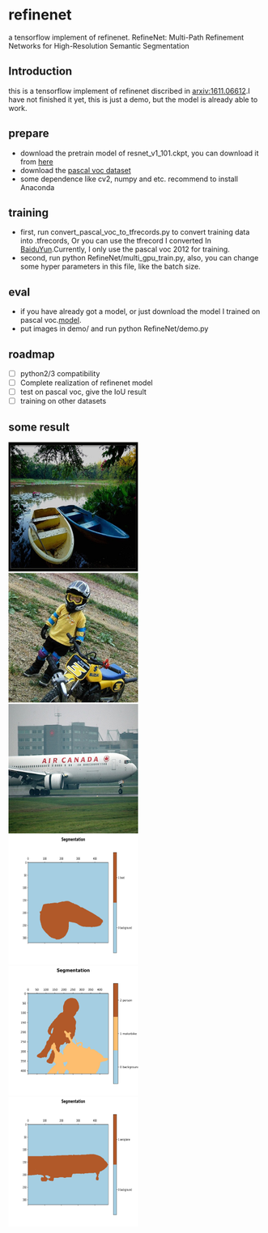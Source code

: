 # refinenet
a tensorflow implement of refinenet. RefineNet: Multi-Path Refinement Networks for High-Resolution Semantic Segmentation


## Introduction
this is a tensorflow implement of refinenet discribed in [arxiv:1611.06612](https://arxiv.org/abs/1611.06612).I have not finished it yet, this is just a demo, but the model is already able to work.

## prepare
- download the pretrain model of resnet_v1_101.ckpt, you can download it from [here](https://github.com/tensorflow/models/tree/master/slim)
- download the [pascal voc dataset](http://host.robots.ox.ac.uk/pascal/VOC/voc2012/)
- some dependence like cv2, numpy and etc. recommend to install Anaconda

## training
- first, run convert_pascal_voc_to_tfrecords.py to convert training data into .tfrecords, Or you can use the tfrecord I converted In [BaiduYun](http://pan.baidu.com/s/1kVefEIj).Currently, I only use the pascal voc 2012 for training.
- second, run python RefineNet/multi_gpu_train.py, also, you can change some hyper parameters in this file, like the batch size.

## eval
- if you have already got a model, or just download the model I trained on pascal voc.[model](http://pan.baidu.com/s/1kVefEIj).
- put images in demo/ and run python RefineNet/demo.py 

## roadmap
- [ ] python2/3 compatibility
- [ ] Complete realization of refinenet model
- [ ] test on pascal voc, give the IoU result
- [ ] training on other datasets

## some result
<img src="/demo/2007_000713.jpg" width=256 height=256 /><img src="/demo/2007_000733.jpg" width=256 height=256 /><img src="/demo/2007_000738.jpg" width=256 height=256 />
<img src="/result/2007_000713.jpg" width=256 height=256 /><img src="/result/2007_000733.jpg" width=256 height=256 /><img src="/result/2007_000738.jpg" width=256 height=256 />
